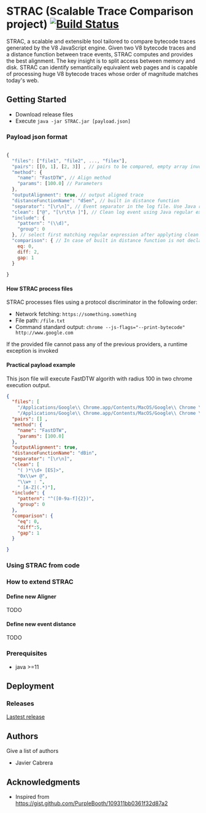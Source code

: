# STRAC (Scalable Trace Comparison project) [![Build Status](https://travis-ci.org/Jacarte/STRAC.svg?branch=master)](https://travis-ci.org/Jacarte/STRAC)

STRAC, a scalable and extensible tool tailored to compare bytecode traces generated by the V8 JavaScript engine. Given two V8 bytecode traces and a distance function between trace events, STRAC computes and provides the best alignment. The key insight is to split access between memory and disk. STRAC can identify semantically equivalent web pages and is capable of processing huge V8 bytecode traces whose order of magnitude matches today's web.


## Getting Started
- Download release files
- Execute  ```java -jar STRAC.jar [payload.json]```

### Payload json format


```javascript
    
{
  "files": ["file1", "file2", ..., "filex"],
  "pairs": [[0, 1], [2, 3]] , // pairs to be compared, empty array invoke pairwise comparisson in all possible combinations
  "method": {
    "name": "FastDTW", // Align method
    "params": [100.0] // Parameters
  },
  "outputAlignment": true, // output aligned trace
  "distanceFunctionName": "dSen", // built in distance function
  "separator": "[\r\n]", // Event separator in the log file. Use Java regular expression to define a better separator
  "clean": ["@", "[\r\t\n ]"], // Clean log event using Java regular expressions in this property
  "include": {
    "pattern": "(\\d)",
    "group": 0
  }, // select first matching regular expression after applyting clean filters
  "comparison": { // In case of built in distance function is not declared, STRAC will use a function based on this three parameters 
    eq: 0,
    diff: 2,
    gap: 1
  }
  
}

```

#### How STRAC process files

STRAC processes files using a protocol discriminator in the following order:
- Network fetching: ```https://something.something```
- File path: ```/file.txt```
- Command standard output: ```chrome --js-flags="--print-bytecode" http://www.google.com```

If the provided file cannot pass any of the previous providers, a runtime exception is invoked

#### Practical payload example

This json file will execute FastDTW algorith with radius 100 in two chrome execution output. 

```json
{
  "files": [
    "/Applications/Google\\ Chrome.app/Contents/MacOS/Google\\ Chrome \\ --headless --no-sandbox -user-data-dir=temp --js-flags=\"--print-bytecode\" http://www.google.com",
    "/Applications/Google\\ Chrome.app/Contents/MacOS/Google\\ Chrome \\ --headless --no-sandbox -user-data-dir=temp --js-flags=\"--print-bytecode\"  http://www.github.com"],
  "pairs": [] ,
  "method": {
    "name": "FastDTW",
    "params": [100.0]
  },
  "outputAlignment": true,
  "distanceFunctionName": "dBin",
  "separator": "[\r\n]",
  "clean": [
    "( )*\\d+ [ES]>",
    "0x\\w+ @",
    "\\w+ : ",
    " [A-Z](.*)"],
  "include": {
    "pattern": "^([0-9a-f]{2})",
    "group": 0
  },
  "comparison": {
    "eq": 0,
    "diff":5,
    "gap": 1
  }

}
```



### Using STRAC from code

### How to extend STRAC

#### Define new Aligner

TODO

#### Define new event distance

TODO



### Prerequisites

- java >=11

## Deployment

### Releases

[Lastest release](https://github.com/Jacarte/STRAC/releases/download/0.21/STRAC.zip)

## Authors

Give a list of authors

* Javier Cabrera

## Acknowledgments

* Inspired from <https://gist.github.com/PurpleBooth/109311bb0361f32d87a2>

